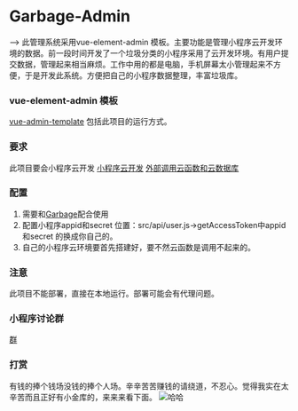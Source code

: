 # Garbage-Admin
—> 此管理系统采用vue-element-admin 模板。主要功能是管理小程序云开发环境的数据。前一段时间开发了一个垃圾分类的小程序采用了云开发环境。有用户提交数据，管理起来相当麻烦。工作中用的都是电脑，手机屏幕太小管理起来不方便，于是开发此系统。方便把自己的小程序数据整理，丰富垃圾库。
 
 ### vue-element-admin 模板
  [vue-admin-template](https://github.com/PanJiaChen/vue-admin-template.git)
  包括此项目的运行方式。
### 要求
 此项目要会小程序云开发
 [小程序云开发](https://developers.weixin.qq.com/miniprogram/dev/wxcloud/basis/getting-started.html)
 [外部调用云函数和云数据库](https://developers.weixin.qq.com/miniprogram/dev/wxcloud/reference-http-api/) 
### 配置
1. 需要和[Garbage](https://github.com/qi19901212/Garbage)配合使用
2. 配置小程序appid和secret 位置：src/api/user.js->getAccessToken中appid和secret 的换成你自己的。
3. 自己的小程序云环境要首先搭建好，要不然云函数是调用不起来的。

### 注意
此项目不能部署，直接在本地运行。部署可能会有代理问题。
### 小程序讨论群

[群](https://developers.weixin.qq.com/community/develop/doc/000cc6600f0610559fc857f6c5600c)

### 打赏
有钱的捧个钱场没钱的捧个人场。辛辛苦苦赚钱的请绕道，不忍心。觉得我实在太辛苦而且正好有小金库的，来来来看下面。
![哈哈](https://github.com/qi19901212/GarbageAdmin/blob/master/qqqqqq.jpeg)



